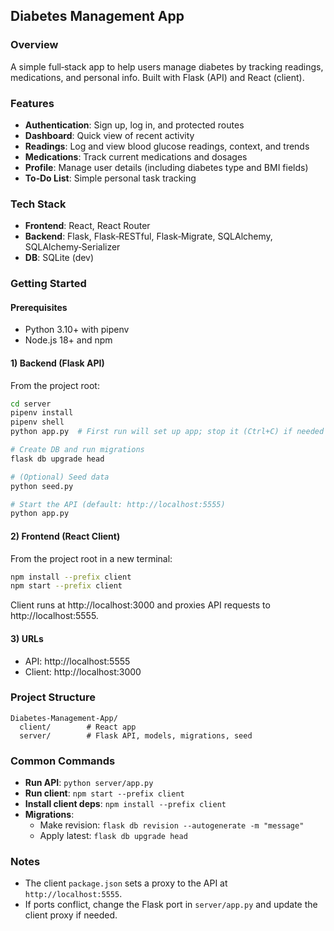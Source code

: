 ## Diabetes Management App

### Overview
A simple full‑stack app to help users manage diabetes by tracking readings, medications, and personal info. Built with Flask (API) and React (client).

### Features
- **Authentication**: Sign up, log in, and protected routes
- **Dashboard**: Quick view of recent activity
- **Readings**: Log and view blood glucose readings, context, and trends
- **Medications**: Track current medications and dosages
- **Profile**: Manage user details (including diabetes type and BMI fields)
- **To‑Do List**: Simple personal task tracking

### Tech Stack
- **Frontend**: React, React Router
- **Backend**: Flask, Flask‑RESTful, Flask‑Migrate, SQLAlchemy, SQLAlchemy‑Serializer
- **DB**: SQLite (dev)

### Getting Started

#### Prerequisites
- Python 3.10+ with pipenv
- Node.js 18+ and npm

#### 1) Backend (Flask API)
From the project root:
```bash
cd server
pipenv install
pipenv shell
python app.py  # First run will set up app; stop it (Ctrl+C) if needed

# Create DB and run migrations
flask db upgrade head

# (Optional) Seed data
python seed.py

# Start the API (default: http://localhost:5555)
python app.py
```

#### 2) Frontend (React Client)
From the project root in a new terminal:
```bash
npm install --prefix client
npm start --prefix client
```
Client runs at http://localhost:3000 and proxies API requests to http://localhost:5555.

#### 3) URLs
- API: http://localhost:5555
- Client: http://localhost:3000

### Project Structure
```
Diabetes-Management-App/
  client/        # React app
  server/        # Flask API, models, migrations, seed
```

### Common Commands
- **Run API**: `python server/app.py`
- **Run client**: `npm start --prefix client`
- **Install client deps**: `npm install --prefix client`
- **Migrations**:
  - Make revision: `flask db revision --autogenerate -m "message"`
  - Apply latest: `flask db upgrade head`

### Notes
- The client `package.json` sets a proxy to the API at `http://localhost:5555`.
- If ports conflict, change the Flask port in `server/app.py` and update the client proxy if needed.
